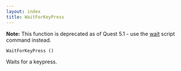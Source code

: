 ```yaml
---
layout: index
title: WaitForKeyPress
---
```


**Note:** This function is deprecated as of Quest 5.1 - use the [wait](../../scripts/wait.html) script command instead.

    WaitForKeyPress ()

Waits for a keypress.
